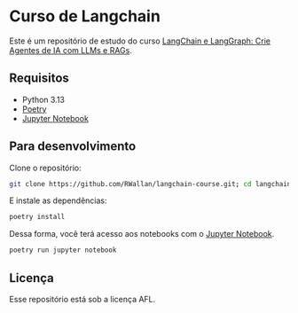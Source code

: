 # Curso de Langchain

Este é um repositório de estudo do curso [LangChain e LangGraph: Crie Agentes de IA com LLMs e RAGs](https://www.udemy.com/course/lanchain/).

## Requisitos

* Python 3.13
* [Poetry](https://python-poetry.org/)
* [Jupyter Notebook](https://github.com/jupyter/notebook)

## Para desenvolvimento

Clone o repositório:

```bash
git clone https://github.com/RWallan/langchain-course.git; cd langchain-course
```

E instale as dependências:

```bash
poetry install
```

Dessa forma, você terá acesso aos notebooks com o [Jupyter Notebook](https://github.com/jupyter/notebook).

```bash
poetry run jupyter notebook
```

## Licença

Esse repositório está sob a licença AFL.
